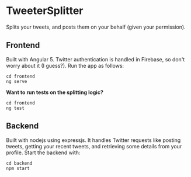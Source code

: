 # TweeterSplitter
Splits your tweets, and posts them on your behalf (given your permission).

## Frontend
Built with Angular 5. Twitter authentication is handled in Firebase, so don't worry about it (I guess?). Run the app as follows:
```
cd frontend
ng serve
```


**Want to run tests on the splitting logic?**
```
cd frontend
ng test
```

## Backend
Built with nodejs using expressjs. It handles Twitter requests like posting tweets, getting your recent tweets, and retrieving some details from your profile. Start the backend with:
```
cd backend
npm start
```
